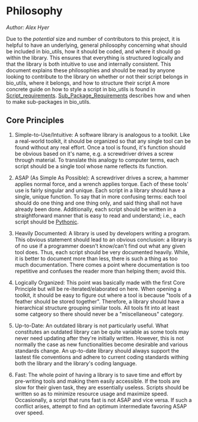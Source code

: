 Philosophy
==========

*Author: Alex Hyer*

Due to the *potential* size and number of contributors to this project, it is
helpful to have an underlying, general philosophy concerning what should be
included in bio_utils, how it should be coded, and where it should go within
the library. This ensures that everything is structured logically and that
the library is both intuitive to use and internally consistent. This document
explains these philosophies and should be read by anyone looking to contribute
to the library on whether or not their script belongs in bio_utils, where it
belongs, and how to structure their script A more concrete guide on how to
style a script in bio_utils is found in
[Script_requirements](Script_requirements.md).
[Sub_Package_Requirements](Sub_Package_Requirements.md) describes how and when
to make sub-packages in bio_utils.

Core Principles
---------------

1. Simple-to-Use/Intuitive: A software library is analogous to a toolkit. Like
a real-world toolkit, it should be organized so that any single tool can be
found without any real effort. Once a tool is found, it's function should be
obvious based on it's name, e.g. a screwdriver drives a screw through
material. To translate this analogy to computer terms, each script should be a
single tool whose name reflects its function.

2. ASAP (As Simple As Possible): A screwdriver drives a screw, a hammer applies
normal force, and a wrench applies torque. Each of these tools' use is fairly
singular and unique. Each script in a library should have a single,
unique function. To say that in more confusing terms: each tool should do one
thing and one thing only, and said thing shall not have already been done.
Additionally, each script should be written in a straightforward manner that
is easy to read and understand; i.e., each script should be
[Pythonic](http://blog.startifact.com/posts/older/what-is-pythonic.html).

3. Heavily Documented: A library is used by developers writing a program.
This obvious statement should lead to an obvious conclusion: a library is of no
use if a programmer doesn't know/can't find out what any given tool does. Thus,
each script should be very documented heavily. While, it is better to document
more than less, there is such a thing as too much documentation. There comes a
point where documentation is too repetitive and confuses the reader more than
helping them; avoid this.

4. Logically Organized: This point was basically made with the first Core
Principle but will be re-iterated/elaborated on here. When opening a toolkit,
it should be easy to figure out where a tool is because "tools of a feather
should be stored together". Therefore, a library should have a hierarchical
structure grouping similar tools. All tools fit into at least some catgeory
so there should never be a "miscellaneous" category.

5. Up-to-Date: An outdated library is not particularly useful. What constitutes
an outdated library can be quite variable as some tools may never need updating
after they're initially written. However, this is not normally the case as
new functionalities become desirable and various standards change. An
up-to-date library should always support the lastest file conventions and
adhere to current coding standards withing both
the library and the library's coding language.

6. Fast: The whole point of having a library is to save time and effort by
pre-writing tools and making them easily accessible. If the tools are slow
for their given task, they are essentially useless. Scripts should be written
so as to minimize resource usage and maximize speed. Occasionally, a script
that runs fast is not ASAP and vice versa. If such a conflict arises, attempt
to find an optimum intermediate favoring ASAP over speed.
